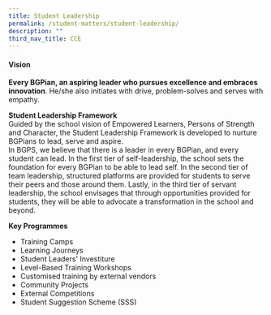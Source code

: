 ```yaml
---
title: Student Leadership
permalink: /student-matters/student-leadership/
description: ""
third_nav_title: CCE
---
```

#### **Vision**<br>
**Every BGPian, an aspiring leader who pursues excellence and embraces innovation**. He/she also initiates with drive, problem-solves and serves with empathy. 

**Student Leadership Framework**<br>
Guided by the school vision of Empowered Learners, Persons of Strength and Character, the Student Leadership Framework is developed to nurture BGPians to lead, serve and aspire. <br>
In BGPS, we believe that there is a leader in every BGPian, and every student can lead. In the first tier of self-leadership, the school sets the foundation for every BGPian to be able to lead self. In the second tier of team leadership, structured platforms are provided for students to serve their peers and those around them. Lastly, in the third tier of servant leadership, the school envisages that through opportunities provided for students, they will be able to advocate a transformation in the school and beyond. 

**Key Programmes**
* Training Camps 
* Learning Journeys
* Student Leaders' Investiture
* Level-Based Training Workshops
* Customised training by external vendors 
* Community Projects
* External Competitions
* Student Suggestion Scheme (SSS)